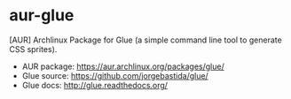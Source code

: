 aur-glue
========

[AUR] Archlinux Package for Glue (a simple command line tool to generate CSS sprites).

* AUR package: https://aur.archlinux.org/packages/glue/
* Glue source: https://github.com/jorgebastida/glue/
* Glue docs: http://glue.readthedocs.org/
